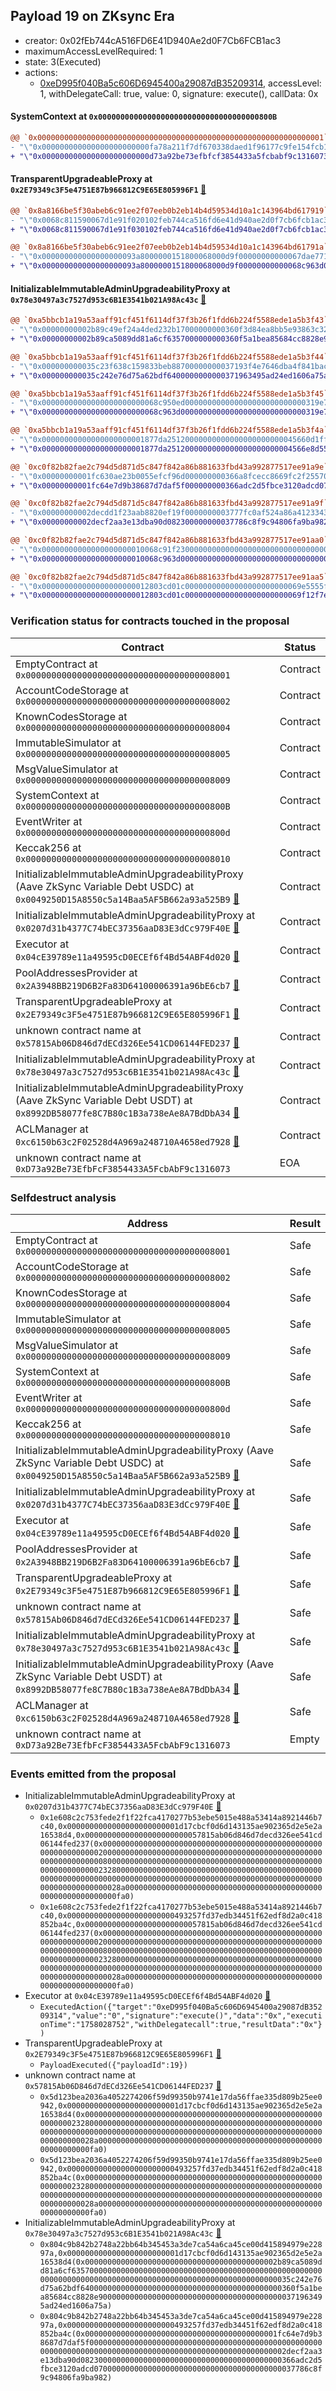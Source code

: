 ## Payload 19 on ZKsync Era

- creator: 0x02fEb744cA516FD6E41D940Ae2d0F7Cb6FCB1ac3
- maximumAccessLevelRequired: 1
- state: 3(Executed)
- actions:
  - [0xeD995f040Ba5c606D6945400a29087dB35209314](https://era.zksync.network//tx/0xeD995f040Ba5c606D6945400a29087dB35209314), accessLevel: 1, withDelegateCall: true, value: 0, signature: execute(), callData: 0x

#### SystemContext at `0x000000000000000000000000000000000000800B`

```diff
@@ `0x0000000000000000000000000000000000000000000000000000000000000001` raw  @@
- "\"0x000000000000000000000000fa78a211f7df670338daed1f96177c9fe154fcb1\""
+ "\"0x000000000000000000000000d73a92be73efbfcf3854433a5fcbabf9c1316073\""

```
#### TransparentUpgradeableProxy at `0x2E79349c3F5e4751E87b966812C9E65E805996F1` [:ghost:](https://github.com/bgd-labs/aave-address-book  "GovernanceV3ZkSync.PAYLOADS_CONTROLLER")

```diff
@@ `0x8a8166be5f30abeb6c91ee2f07eeb0b2eb14b4d59534d10a1c143964bd617919` raw  @@
- "\"0x0068c811590067d1e91f020102feb744ca516fd6e41d940ae2d0f7cb6fcb1ac3\""
+ "\"0x0068c811590067d1e91f030102feb744ca516fd6e41d940ae2d0f7cb6fcb1ac3\""

@@ `0x8a8166be5f30abeb6c91ee2f07eeb0b2eb14b4d59534d10a1c143964bd61791a` raw  @@
- "\"0x000000000000000000093a8000000151800068000d9f00000000000067dae771\""
+ "\"0x000000000000000000093a8000000151800068000d9f00000000000068c963d0\""

```
#### InitializableImmutableAdminUpgradeabilityProxy at `0x78e30497a3c7527d953c6B1E3541b021A98Ac43c` [:ghost:](https://github.com/bgd-labs/aave-address-book  "AaveV3ZkSync.POOL")

```diff
@@ `0xa5bbcb1a19a53aaff91cf451f6114df37f3b26f1fdd6b224f5588ede1a5b3f43` raw  @@
- "\"0x00000000002b89c49ef24a4ded232b17000000000360f3d84ea8bb5e93863c32\""
+ "\"0x00000000002b89ca5089dd81a6cf6357000000000360f5a1bea85684cc8828e9\""

@@ `0xa5bbcb1a19a53aaff91cf451f6114df37f3b26f1fdd6b224f5588ede1a5b3f44` raw  @@
- "\"0x000000000035c23f638c159833beb88700000000037193f4e7646dba4f841bac\""
+ "\"0x000000000035c242e76d75a62bdf6400000000000371963495ad24ed1606a75a\""

@@ `0xa5bbcb1a19a53aaff91cf451f6114df37f3b26f1fdd6b224f5588ede1a5b3f45` raw  @@
- "\"0x00000000000000000000000068c950ed000000000000000000000000000319e7\""
+ "\"0x00000000000000000000000068c963d0000000000000000000000000000319e7\""

@@ `0xa5bbcb1a19a53aaff91cf451f6114df37f3b26f1fdd6b224f5588ede1a5b3f4a` raw  @@
- "\"0x00000000000000000000001877da25120000000000000000000000045660d1ff\""
+ "\"0x00000000000000000000001877da2512000000000000000000000004566e8d55\""

@@ `0xc0f82b82fae2c794d5d871d5c847f842a86b881633fbd43a992877517ee91a9e` raw  @@
- "\"0x00000000001fc630ae23b0055efcf96d000000000366a8fcecc8669fc2f25570\""
+ "\"0x00000000001fc64e7d9b38687d7daf5f000000000366adc2d5fbce3120adcd07\""

@@ `0xc0f82b82fae2c794d5d871d5c847f842a86b881633fbd43a992877517ee91a9f` raw  @@
- "\"0x00000000002decdd1f23aab8820ef19f0000000003777fc0af524a86a4123343\""
+ "\"0x00000000002decf2aa3e13dba90d082300000000037786c8f9c94806fa9ba982\""

@@ `0xc0f82b82fae2c794d5d871d5c847f842a86b881633fbd43a992877517ee91aa0` raw  @@
- "\"0x00000000000000000000010068c91f2300000000000000000000000000000000\""
+ "\"0x00000000000000000000010068c963d000000000000000000000000000000000\""

@@ `0xc0f82b82fae2c794d5d871d5c847f842a86b881633fbd43a992877517ee91aa5` raw  @@
- "\"0x000000000000000000000012803cd01c00000000000000000000000069e5555f\""
+ "\"0x000000000000000000000012803cd01c00000000000000000000000069f12f7e\""

```
### Verification status for contracts touched in the proposal

| Contract | Status |
|---------|------------|
| EmptyContract at `0x0000000000000000000000000000000000008001` | Contract |
| AccountCodeStorage at `0x0000000000000000000000000000000000008002` | Contract |
| KnownCodesStorage at `0x0000000000000000000000000000000000008004` | Contract |
| ImmutableSimulator at `0x0000000000000000000000000000000000008005` | Contract |
| MsgValueSimulator at `0x0000000000000000000000000000000000008009` | Contract |
| SystemContext at `0x000000000000000000000000000000000000800B` | Contract |
| EventWriter at `0x000000000000000000000000000000000000800d` | Contract |
| Keccak256 at `0x0000000000000000000000000000000000008010` | Contract |
| InitializableImmutableAdminUpgradeabilityProxy (Aave ZkSync Variable Debt USDC) at `0x0049250D15A8550c5a14Baa5AF5B662a93a525B9` [:ghost:](https://github.com/bgd-labs/aave-address-book  "AaveV3ZkSync.ASSETS.USDC.V_TOKEN") | Contract |
| InitializableImmutableAdminUpgradeabilityProxy at `0x0207d31b4377C74bEC37356aaD83E3dCc979F40E` [:ghost:](https://github.com/bgd-labs/aave-address-book  "AaveV3ZkSync.POOL_CONFIGURATOR") | Contract |
| Executor at `0x04cE39789e11a49595cD0ECEf6f4Bd54ABF4d020` [:ghost:](https://github.com/bgd-labs/aave-address-book  "AaveV3ZkSync.ACL_ADMIN") | Contract |
| PoolAddressesProvider at `0x2A3948BB219D6B2Fa83D64100006391a96bE6cb7` [:ghost:](https://github.com/bgd-labs/aave-address-book  "AaveV3ZkSync.POOL_ADDRESSES_PROVIDER") | Contract |
| TransparentUpgradeableProxy at `0x2E79349c3F5e4751E87b966812C9E65E805996F1` [:ghost:](https://github.com/bgd-labs/aave-address-book  "GovernanceV3ZkSync.PAYLOADS_CONTROLLER") | Contract |
| unknown contract name at `0x57815Ab06D846d7dECd326Ee541CD06144FED237` [:ghost:](https://github.com/bgd-labs/aave-address-book  "AaveV3ZkSync.ASSETS.USDC.INTEREST_RATE_STRATEGY") | Contract |
| InitializableImmutableAdminUpgradeabilityProxy at `0x78e30497a3c7527d953c6B1E3541b021A98Ac43c` [:ghost:](https://github.com/bgd-labs/aave-address-book  "AaveV3ZkSync.POOL") | Contract |
| InitializableImmutableAdminUpgradeabilityProxy (Aave ZkSync Variable Debt USDT) at `0x8992DB58077fe8C7B80c1B3a738eAe8A7BdDbA34` [:ghost:](https://github.com/bgd-labs/aave-address-book  "AaveV3ZkSync.ASSETS.USDT.V_TOKEN") | Contract |
| ACLManager at `0xc6150b63c2F02528d4A969a248710A4658ed7928` [:ghost:](https://github.com/bgd-labs/aave-address-book  "AaveV3ZkSync.ACL_MANAGER") | Contract |
| unknown contract name at `0xD73a92Be73EfbFcF3854433A5FcbAbF9c1316073` | EOA |

### Selfdestruct analysis

| Address | Result |
|---------|------------|
| EmptyContract at `0x0000000000000000000000000000000000008001` | Safe |
| AccountCodeStorage at `0x0000000000000000000000000000000000008002` | Safe |
| KnownCodesStorage at `0x0000000000000000000000000000000000008004` | Safe |
| ImmutableSimulator at `0x0000000000000000000000000000000000008005` | Safe |
| MsgValueSimulator at `0x0000000000000000000000000000000000008009` | Safe |
| SystemContext at `0x000000000000000000000000000000000000800B` | Safe |
| EventWriter at `0x000000000000000000000000000000000000800d` | Safe |
| Keccak256 at `0x0000000000000000000000000000000000008010` | Safe |
| InitializableImmutableAdminUpgradeabilityProxy (Aave ZkSync Variable Debt USDC) at `0x0049250D15A8550c5a14Baa5AF5B662a93a525B9` [:ghost:](https://github.com/bgd-labs/aave-address-book  "AaveV3ZkSync.ASSETS.USDC.V_TOKEN") | Safe |
| InitializableImmutableAdminUpgradeabilityProxy at `0x0207d31b4377C74bEC37356aaD83E3dCc979F40E` [:ghost:](https://github.com/bgd-labs/aave-address-book  "AaveV3ZkSync.POOL_CONFIGURATOR") | Safe |
| Executor at `0x04cE39789e11a49595cD0ECEf6f4Bd54ABF4d020` [:ghost:](https://github.com/bgd-labs/aave-address-book  "AaveV3ZkSync.ACL_ADMIN") | Safe |
| PoolAddressesProvider at `0x2A3948BB219D6B2Fa83D64100006391a96bE6cb7` [:ghost:](https://github.com/bgd-labs/aave-address-book  "AaveV3ZkSync.POOL_ADDRESSES_PROVIDER") | Safe |
| TransparentUpgradeableProxy at `0x2E79349c3F5e4751E87b966812C9E65E805996F1` [:ghost:](https://github.com/bgd-labs/aave-address-book  "GovernanceV3ZkSync.PAYLOADS_CONTROLLER") | Safe |
| unknown contract name at `0x57815Ab06D846d7dECd326Ee541CD06144FED237` [:ghost:](https://github.com/bgd-labs/aave-address-book  "AaveV3ZkSync.ASSETS.USDC.INTEREST_RATE_STRATEGY") | Safe |
| InitializableImmutableAdminUpgradeabilityProxy at `0x78e30497a3c7527d953c6B1E3541b021A98Ac43c` [:ghost:](https://github.com/bgd-labs/aave-address-book  "AaveV3ZkSync.POOL") | Safe |
| InitializableImmutableAdminUpgradeabilityProxy (Aave ZkSync Variable Debt USDT) at `0x8992DB58077fe8C7B80c1B3a738eAe8A7BdDbA34` [:ghost:](https://github.com/bgd-labs/aave-address-book  "AaveV3ZkSync.ASSETS.USDT.V_TOKEN") | Safe |
| ACLManager at `0xc6150b63c2F02528d4A969a248710A4658ed7928` [:ghost:](https://github.com/bgd-labs/aave-address-book  "AaveV3ZkSync.ACL_MANAGER") | Safe |
| unknown contract name at `0xD73a92Be73EfbFcF3854433A5FcbAbF9c1316073` | Empty |

### Events emitted from the proposal

- InitializableImmutableAdminUpgradeabilityProxy at `0x0207d31b4377C74bEC37356aaD83E3dCc979F40E` [:ghost:](https://github.com/bgd-labs/aave-address-book  "AaveV3ZkSync.POOL_CONFIGURATOR")
  - `0x1e608c2c753fede2f1f22fca4170277b53ebe5015e488a53414a8921446b7c40,0x0000000000000000000000001d17cbcf0d6d143135ae902365d2e5e2a16538d4,0x00000000000000000000000057815ab06d846d7decd326ee541cd06144fed237(0x0000000000000000000000000000000000000000000000000000000000000020000000000000000000000000000000000000000000000000000000000000008000000000000000000000000000000000000000000000000000000000000023280000000000000000000000000000000000000000000000000000000000000000000000000000000000000000000000000000000000000000000000000000028a0000000000000000000000000000000000000000000000000000000000000fa0)`
  - `0x1e608c2c753fede2f1f22fca4170277b53ebe5015e488a53414a8921446b7c40,0x000000000000000000000000493257fd37edb34451f62edf8d2a0c418852ba4c,0x00000000000000000000000057815ab06d846d7decd326ee541cd06144fed237(0x0000000000000000000000000000000000000000000000000000000000000020000000000000000000000000000000000000000000000000000000000000008000000000000000000000000000000000000000000000000000000000000023280000000000000000000000000000000000000000000000000000000000000000000000000000000000000000000000000000000000000000000000000000028a0000000000000000000000000000000000000000000000000000000000000fa0)`
- Executor at `0x04cE39789e11a49595cD0ECEf6f4Bd54ABF4d020` [:ghost:](https://github.com/bgd-labs/aave-address-book  "AaveV3ZkSync.ACL_ADMIN")
  - `ExecutedAction({"target":"0xeD995f040Ba5c606D6945400a29087dB35209314","value":"0","signature":"execute()","data":"0x","executionTime":"1758028752","withDelegatecall":true,"resultData":"0x"})`
- TransparentUpgradeableProxy at `0x2E79349c3F5e4751E87b966812C9E65E805996F1` [:ghost:](https://github.com/bgd-labs/aave-address-book  "GovernanceV3ZkSync.PAYLOADS_CONTROLLER")
  - `PayloadExecuted({"payloadId":19})`
- unknown contract name at `0x57815Ab06D846d7dECd326Ee541CD06144FED237` [:ghost:](https://github.com/bgd-labs/aave-address-book  "AaveV3ZkSync.ASSETS.USDC.INTEREST_RATE_STRATEGY")
  - `0x5d123bea2036a4052274206f59d99350b9741e17da56ffae335d809b25ee0942,0x0000000000000000000000001d17cbcf0d6d143135ae902365d2e5e2a16538d4(0x00000000000000000000000000000000000000000000000000000000000023280000000000000000000000000000000000000000000000000000000000000000000000000000000000000000000000000000000000000000000000000000028a0000000000000000000000000000000000000000000000000000000000000fa0)`
  - `0x5d123bea2036a4052274206f59d99350b9741e17da56ffae335d809b25ee0942,0x000000000000000000000000493257fd37edb34451f62edf8d2a0c418852ba4c(0x00000000000000000000000000000000000000000000000000000000000023280000000000000000000000000000000000000000000000000000000000000000000000000000000000000000000000000000000000000000000000000000028a0000000000000000000000000000000000000000000000000000000000000fa0)`
- InitializableImmutableAdminUpgradeabilityProxy at `0x78e30497a3c7527d953c6B1E3541b021A98Ac43c` [:ghost:](https://github.com/bgd-labs/aave-address-book  "AaveV3ZkSync.POOL")
  - `0x804c9b842b2748a22bb64b345453a3de7ca54a6ca45ce00d415894979e22897a,0x0000000000000000000000001d17cbcf0d6d143135ae902365d2e5e2a16538d4(0x0000000000000000000000000000000000000000002b89ca5089dd81a6cf6357000000000000000000000000000000000000000000000000000000000000000000000000000000000000000000000000000000000035c242e76d75a62bdf640000000000000000000000000000000000000000000360f5a1bea85684cc8828e900000000000000000000000000000000000000000371963495ad24ed1606a75a)`
  - `0x804c9b842b2748a22bb64b345453a3de7ca54a6ca45ce00d415894979e22897a,0x000000000000000000000000493257fd37edb34451f62edf8d2a0c418852ba4c(0x0000000000000000000000000000000000000000001fc64e7d9b38687d7daf5f00000000000000000000000000000000000000000000000000000000000000000000000000000000000000000000000000000000002decf2aa3e13dba90d082300000000000000000000000000000000000000000366adc2d5fbce3120adcd070000000000000000000000000000000000000000037786c8f9c94806fa9ba982)`
